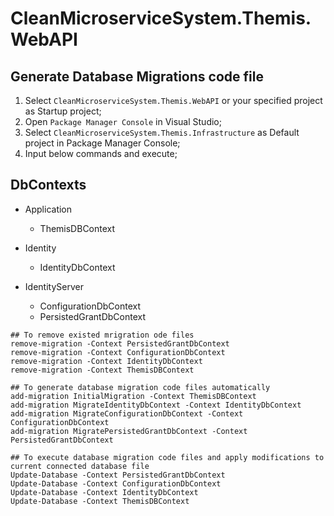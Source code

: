 # CleanMicroserviceSystem.Themis.WebAPI

## Generate Database Migrations code file

1. Select `CleanMicroserviceSystem.Themis.WebAPI` or your specified project as Startup project;
2. Open `Package Manager Console` in Visual Studio;
3. Select `CleanMicroserviceSystem.Themis.Infrastructure` as Default project in Package Manager Console;
4. Input below commands and execute;

## DbContexts

- Application
  - ThemisDBContext

- Identity
  - IdentityDbContext
- IdentityServer
  - ConfigurationDbContext
  - PersistedGrantDbContext

```
## To remove existed mrigration ode files
remove-migration -Context PersistedGrantDbContext
remove-migration -Context ConfigurationDbContext
remove-migration -Context IdentityDbContext
remove-migration -Context ThemisDBContext

## To generate database migration code files automatically
add-migration InitialMigration -Context ThemisDBContext
add-migration MigrateIdentityDbContext -Context IdentityDbContext
add-migration MigrateConfigurationDbContext -Context ConfigurationDbContext
add-migration MigratePersistedGrantDbContext -Context PersistedGrantDbContext

## To execute database migration code files and apply modifications to current connected database file
Update-Database -Context PersistedGrantDbContext
Update-Database -Context ConfigurationDbContext
Update-Database -Context IdentityDbContext
Update-Database -Context ThemisDBContext
```
